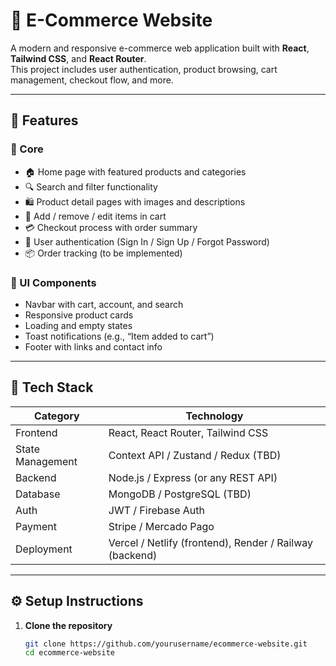 # 🛒 E-Commerce Website

A modern and responsive e-commerce web application built with **React**, **Tailwind CSS**, and **React Router**.  
This project includes user authentication, product browsing, cart management, checkout flow, and more.

---

## 🚀 Features

### 🧱 Core
- 🏠 Home page with featured products and categories  
- 🔍 Search and filter functionality  
- 🛍️ Product detail pages with images and descriptions  
- 🛒 Add / remove / edit items in cart  
- 💳 Checkout process with order summary  
- 👤 User authentication (Sign In / Sign Up / Forgot Password)  
- 📦 Order tracking (to be implemented)

### 🧩 UI Components
- Navbar with cart, account, and search  
- Responsive product cards  
- Loading and empty states  
- Toast notifications (e.g., “Item added to cart”)  
- Footer with links and contact info  

---

## 🧰 Tech Stack

| Category | Technology |
|-----------|-------------|
| Frontend | React, React Router, Tailwind CSS |
| State Management | Context API / Zustand / Redux (TBD) |
| Backend | Node.js / Express (or any REST API) |
| Database | MongoDB / PostgreSQL (TBD) |
| Auth | JWT / Firebase Auth |
| Payment | Stripe / Mercado Pago |
| Deployment | Vercel / Netlify (frontend), Render / Railway (backend) |

---

## ⚙️ Setup Instructions

1. **Clone the repository**
   ```bash
   git clone https://github.com/yourusername/ecommerce-website.git
   cd ecommerce-website

